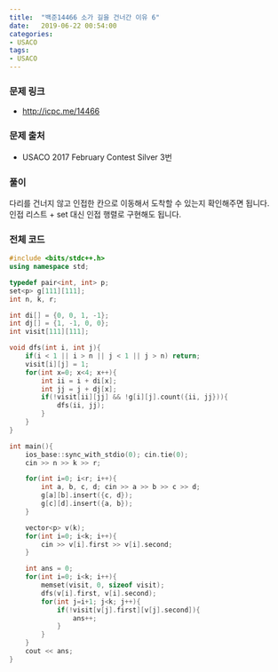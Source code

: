 ```yaml
---
title:  "백준14466 소가 길을 건너간 이유 6"
date:   2019-06-22 00:54:00
categories:
- USACO
tags:
- USACO
---
```


### 문제 링크
* http://icpc.me/14466

### 문제 출처
* USACO 2017 February Contest Silver 3번

### 풀이
다리를 건너지 않고 인접한 칸으로 이동해서 도착할 수 있는지 확인해주면 됩니다.<br>
인접 리스트 + set 대신 인접 행렬로 구현해도 됩니다.

### 전체 코드
```cpp
#include <bits/stdc++.h>
using namespace std;

typedef pair<int, int> p;
set<p> g[111][111];
int n, k, r;

int di[] = {0, 0, 1, -1};
int dj[] = {1, -1, 0, 0};
int visit[111][111];

void dfs(int i, int j){
	if(i < 1 || i > n || j < 1 || j > n) return;
	visit[i][j] = 1;
	for(int x=0; x<4; x++){
		int ii = i + di[x];
		int jj = j + dj[x];
		if(!visit[ii][jj] && !g[i][j].count({ii, jj})){
			dfs(ii, jj);
		}
	}
}

int main(){
	ios_base::sync_with_stdio(0); cin.tie(0);
	cin >> n >> k >> r;

	for(int i=0; i<r; i++){
		int a, b, c, d; cin >> a >> b >> c >> d;
		g[a][b].insert({c, d});
		g[c][d].insert({a, b});
	}

	vector<p> v(k);
	for(int i=0; i<k; i++){
		cin >> v[i].first >> v[i].second;
	}

	int ans = 0;
	for(int i=0; i<k; i++){
		memset(visit, 0, sizeof visit);
		dfs(v[i].first, v[i].second);
		for(int j=i+1; j<k; j++){
			if(!visit[v[j].first][v[j].second]){
				ans++;
			}
		}
	}
	cout << ans;
}
```
